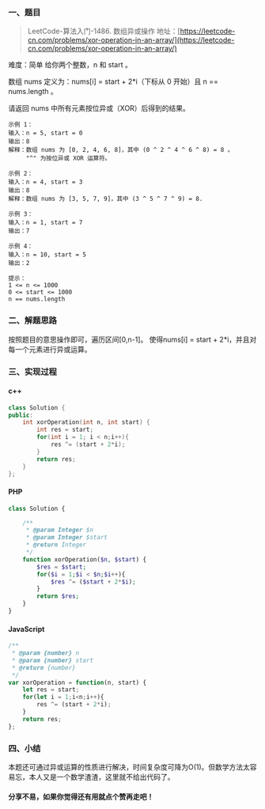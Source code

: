 ### 一、题目

>LeetCode-算法入门-1486. 数组异或操作
>地址：[https://leetcode-cn.com/problems/xor-operation-in-an-array/](https://leetcode-cn.com/problems/xor-operation-in-an-array/)

难度：简单
给你两个整数，n 和 start 。

数组 nums 定义为：nums[i] = start + 2*i（下标从 0 开始）且 n == nums.length 。

请返回 nums 中所有元素按位异或（XOR）后得到的结果。

```
示例 1：
输入：n = 5, start = 0
输出：8
解释：数组 nums 为 [0, 2, 4, 6, 8]，其中 (0 ^ 2 ^ 4 ^ 6 ^ 8) = 8 。
     "^" 为按位异或 XOR 运算符。

示例 2：
输入：n = 4, start = 3
输出：8
解释：数组 nums 为 [3, 5, 7, 9]，其中 (3 ^ 5 ^ 7 ^ 9) = 8.

示例 3：
输入：n = 1, start = 7
输出：7

示例 4：
输入：n = 10, start = 5
输出：2
 
提示：
1 <= n <= 1000
0 <= start <= 1000
n == nums.length
```

### 二、解题思路
按照题目的意思操作即可，遍历区间[0,n-1]。
使得nums[i] = start + 2*i，并且对每一个元素进行异或运算。
### 三、实现过程

#### c++

```c++
class Solution {
public:
    int xorOperation(int n, int start) {
        int res = start;
        for(int i = 1; i < n;i++){
            res ^= (start + 2*i);
        }
        return res;
    }
};
```
#### PHP

```php
class Solution {

    /**
     * @param Integer $n
     * @param Integer $start
     * @return Integer
     */
    function xorOperation($n, $start) {
        $res = $start;
        for($i = 1;$i < $n;$i++){
            $res ^= ($start + 2*$i);
        }
        return $res;
    }
}
```

#### JavaScript

```javascript
/**
 * @param {number} n
 * @param {number} start
 * @return {number}
 */
var xorOperation = function(n, start) {
    let res = start;
    for(let i = 1;i<n;i++){
        res ^= (start + 2*i);
    }
    return res;
};
```

### 四、小结
本题还可通过异或运算的性质进行解决，时间复杂度可降为O(1)。但数学方法太容易忘，本人又是一个数学渣渣，这里就不给出代码了。

#### 分享不易，如果你觉得还有用就点个赞再走吧！
